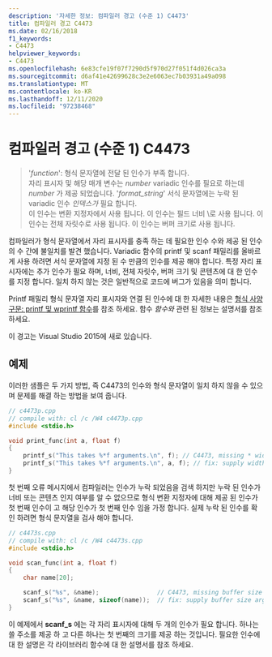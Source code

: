 ```yaml
---
description: '자세한 정보: 컴파일러 경고 (수준 1) C4473'
title: 컴파일러 경고 C4473
ms.date: 02/16/2018
f1_keywords:
- C4473
helpviewer_keywords:
- C4473
ms.openlocfilehash: 6e83cfe19f07f7290d5f970d27f051f4d026ca3a
ms.sourcegitcommit: d6af41e42699628c3e2e6063ec7b03931a49a098
ms.translationtype: MT
ms.contentlocale: ko-KR
ms.lasthandoff: 12/11/2020
ms.locfileid: "97238468"
---
```

# <a name="compiler-warning-level-1-c4473"></a>컴파일러 경고 (수준 1) C4473

> '*function*': 형식 문자열에 전달 된 인수가 부족 합니다. \
> 자리 표시자 및 해당 매개 변수는 *number* variadic 인수를 필요로 하는데 *number* 가 제공 되었습니다.
> '*format_string*' 서식 문자열에는 누락 된 variadic 인수 *인덱스가* 필요 합니다. \
> 이 인수는 변환 지정자에서 사용 됩니다.
> 이 인수는 필드 너비 \로 사용 됩니다.
> 이 인수는 전체 자릿수로 사용 됩니다.
> 이 인수는 버퍼 크기로 사용 됩니다.

컴파일러가 형식 문자열에서 자리 표시자를 충족 하는 데 필요한 인수 수와 제공 된 인수의 수 간에 불일치를 발견 했습니다. Variadic 함수의 printf 및 scanf 패밀리를 올바르게 사용 하려면 서식 문자열에 지정 된 수 만큼의 인수를 제공 해야 합니다. 특정 자리 표시자에는 추가 인수가 필요 하며, 너비, 전체 자릿수, 버퍼 크기 및 콘텐츠에 대 한 인수를 지정 합니다. 일치 하지 않는 것은 일반적으로 코드에 버그가 있음을 의미 합니다.

Printf 패밀리 형식 문자열 자리 표시자와 연결 된 인수에 대 한 자세한 내용은 [형식 사양 구문: printf 및 wprintf 함수](../../c-runtime-library/format-specification-syntax-printf-and-wprintf-functions.md)를 참조 하세요. 함수 *함수와* 관련 된 정보는 설명서를 참조 하세요.

이 경고는 Visual Studio 2015에 새로 있습니다.

## <a name="example"></a>예제

이러한 샘플은 두 가지 방법, 즉 C4473의 인수와 형식 문자열이 일치 하지 않을 수 있으며 문제를 해결 하는 방법을 보여 줍니다.

```cpp
// c4473p.cpp
// compile with: cl /c /W4 c4473p.cpp
#include <stdio.h>

void print_func(int a, float f)
{
    printf_s("This takes %*f arguments.\n", f); // C4473, missing * width argument
    printf_s("This takes %*f arguments.\n", a, f); // fix: supply width argument
}
```

첫 번째 오류 메시지에서 컴파일러는 인수가 누락 되었음을 검색 하지만 누락 된 인수가 너비 또는 콘텐츠 인지 여부를 알 수 없으므로 형식 변환 지정자에 대해 제공 된 인수가 첫 번째 인수이 고 해당 인수가 첫 번째 인수 임을 가정 합니다. 실제 누락 된 인수를 확인 하려면 형식 문자열을 검사 해야 합니다.

```cpp
// c4473s.cpp
// compile with: cl /c /W4 c4473s.cpp
#include <stdio.h>

void scan_func(int a, float f)
{
    char name[20];

    scanf_s("%s", &name);                // C4473, missing buffer size argument
    scanf_s("%s", &name, sizeof(name));  // fix: supply buffer size argument
}
```

이 예제에서 **scanf_s** 에는 각 자리 표시자에 대해 두 개의 인수가 필요 합니다. 하나는 쓸 주소를 제공 하 고 다른 하나는 첫 번째의 크기를 제공 하는 것입니다. 필요한 인수에 대 한 설명은 각 라이브러리 함수에 대 한 설명서를 참조 하세요.

